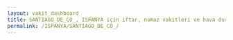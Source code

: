 ```yaml
---
layout: vakit_dashboard
title: SANTIAGO_DE_CO_, ISPANYA için iftar, namaz vakitleri ve hava durumu - ilçe/eyalet seç
permalink: /ISPANYA/SANTIAGO_DE_CO_/
---
```


<script type="text/javascript">
  var GLOBAL_COUNTRY = 'ISPANYA';
  var GLOBAL_CITY = 'SANTIAGO_DE_CO_';
  var GLOBAL_STATE = '';
  var lat = 72;
  var lon = 21;
</script>

